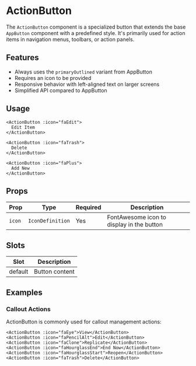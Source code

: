 # ActionButton

The `ActionButton` component is a specialized button that extends the base `AppButton` component with a predefined style. It's primarily used for action items in navigation menus, toolbars, or action panels.

## Features

- Always uses the `primaryOutlined` variant from AppButton
- Requires an icon to be provided
- Responsive behavior with left-aligned text on larger screens
- Simplified API compared to AppButton

## Usage

```vue
<ActionButton :icon="faEdit">
  Edit Item
</ActionButton>

<ActionButton :icon="faTrash">
  Delete
</ActionButton>

<ActionButton :icon="faPlus">
  Add New
</ActionButton>
```

## Props

| Prop   | Type             | Required | Description                               |
| ------ | ---------------- | -------- | ----------------------------------------- |
| `icon` | `IconDefinition` | Yes      | FontAwesome icon to display in the button |

## Slots

| Slot    | Description    |
| ------- | -------------- |
| default | Button content |

## Examples

### Callout Actions

ActionButton is commonly used for callout management actions:

```vue
<ActionButton :icon="faEye">View</ActionButton>
<ActionButton :icon="faPencilAlt">Edit</ActionButton>
<ActionButton :icon="faClone">Replicate</ActionButton>
<ActionButton :icon="faHourglassEnd">End Now</ActionButton>
<ActionButton :icon="faHourglassStart">Reopen</ActionButton>
<ActionButton :icon="faTrash">Delete</ActionButton>
```
